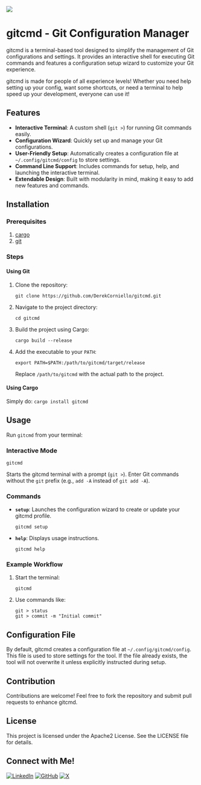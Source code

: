 ![](https://img.shields.io/badge/Rust-%23000000.svg?style=for-the-badge&logo=rust&logoColor=white)
# gitcmd - Git Configuration Manager

gitcmd is a terminal-based tool designed to simplify the management of Git configurations and settings. It provides an interactive shell for executing Git commands and features a configuration setup wizard to customize your Git experience.

gitcmd is made for people of all experience levels! Whether you need help setting up your config, want some shortcuts, or need a terminal to help speed up your development, everyone can use it!

## Features

- **Interactive Terminal**: A custom shell (`git >`) for running Git commands easily.
- **Configuration Wizard**: Quickly set up and manage your Git configurations.
- **User-Friendly Setup**: Automatically creates a configuration file at `~/.config/gitcmd/config` to store settings.
- **Command Line Support**: Includes commands for setup, help, and launching the interactive terminal.
- **Extendable Design**: Built with modularity in mind, making it easy to add new features and commands.

## Installation

### Prerequisites

1. [cargo](https://github.com/rust-lang/cargo)
2. [git](https://git-scm.com/)

### Steps

#### Using Git

1. Clone the repository:
   ```
   git clone https://github.com/DerekCorniello/gitcmd.git
   ```
2. Navigate to the project directory:
   ```
   cd gitcmd
   ```
3. Build the project using Cargo:
   ```
   cargo build --release
   ```
4. Add the executable to your `PATH`:
   ```
   export PATH=$PATH:/path/to/gitcmd/target/release
   ```
   Replace `/path/to/gitcmd` with the actual path to the project.

#### Using Cargo

Simply do:
    ```
    cargo install gitcmd
    ```

## Usage

Run `gitcmd` from your terminal:

### Interactive Mode
```
gitcmd
```
Starts the gitcmd terminal with a prompt (`git >`). Enter Git commands without the `git` prefix (e.g., `add -A` instead of `git add -A`).

### Commands
- **`setup`**: Launches the configuration wizard to create or update your gitcmd profile.
  ```
  gitcmd setup
  ```
- **`help`**: Displays usage instructions.
  ```
  gitcmd help
  ```

### Example Workflow
1. Start the terminal:
   ```
   gitcmd
   ```
2. Use commands like:
   ```
   git > status
   git > commit -m "Initial commit"
   ```

## Configuration File

By default, gitcmd creates a configuration file at `~/.config/gitcmd/config`. This file is used to store settings for the tool. If the file already exists, the tool will not overwrite it unless explicitly instructed during setup.

## Contribution

Contributions are welcome! Feel free to fork the repository and submit pull requests to enhance gitcmd.

## License

This project is licensed under the Apache2 License. See the LICENSE file for details.


## Connect with Me!
[![LinkedIn](https://img.shields.io/badge/LinkedIn-%230A66C2.svg?style=for-the-badge&logo=linkedin&logoColor=white)](https://www.linkedin.com/in/derek-corniello)
[![GitHub](https://img.shields.io/badge/GitHub-%23121011.svg?style=for-the-badge&logo=github&logoColor=white)](https://github.com/derekcorniello)
[![X](https://img.shields.io/badge/X-%231DA1F2.svg?style=for-the-badge&logo=x&logoColor=white)](https://x.com/derekcorniello)
